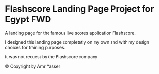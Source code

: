 # Flashscore Landing Page Project for Egypt FWD
A landing page for the famous live scores application Flashscore.

I designed this landing page completetly on my own and with my design choices for training purposes.

It was not request by the Flashscore company

© Copyright by Amr Yasser
